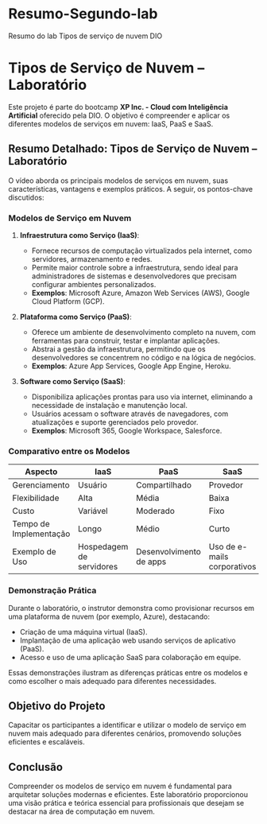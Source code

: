 # Resumo-Segundo-lab
Resumo do lab Tipos de serviço de nuvem DIO

# Tipos de Serviço de Nuvem – Laboratório

Este projeto é parte do bootcamp **XP Inc. - Cloud com Inteligência Artificial** oferecido pela DIO. O objetivo é compreender e aplicar os diferentes modelos de serviços em nuvem: IaaS, PaaS e SaaS.

##  Resumo Detalhado: Tipos de Serviço de Nuvem – Laboratório

O vídeo aborda os principais modelos de serviços em nuvem, suas características, vantagens e exemplos práticos. A seguir, os pontos-chave discutidos:

###  Modelos de Serviço em Nuvem

1. **Infraestrutura como Serviço (IaaS)**:
   - Fornece recursos de computação virtualizados pela internet, como servidores, armazenamento e redes.
   - Permite maior controle sobre a infraestrutura, sendo ideal para administradores de sistemas e desenvolvedores que precisam configurar ambientes personalizados.
   - **Exemplos**: Microsoft Azure, Amazon Web Services (AWS), Google Cloud Platform (GCP).

2. **Plataforma como Serviço (PaaS)**:
   - Oferece um ambiente de desenvolvimento completo na nuvem, com ferramentas para construir, testar e implantar aplicações.
   - Abstrai a gestão da infraestrutura, permitindo que os desenvolvedores se concentrem no código e na lógica de negócios.
   - **Exemplos**: Azure App Services, Google App Engine, Heroku.

3. **Software como Serviço (SaaS)**:
   - Disponibiliza aplicações prontas para uso via internet, eliminando a necessidade de instalação e manutenção local.
   - Usuários acessam o software através de navegadores, com atualizações e suporte gerenciados pelo provedor.
   - **Exemplos**: Microsoft 365, Google Workspace, Salesforce.

###  Comparativo entre os Modelos

| Aspecto               | IaaS                   | PaaS                   | SaaS                   |
|-----------------------|------------------------|------------------------|------------------------|
| Gerenciamento         | Usuário                | Compartilhado          | Provedor               |
| Flexibilidade         | Alta                   | Média                  | Baixa                  |
| Custo                 | Variável               | Moderado               | Fixo                   |
| Tempo de Implementação| Longo                  | Médio                  | Curto                  |
| Exemplo de Uso        | Hospedagem de servidores| Desenvolvimento de apps| Uso de e-mails corporativos|

###  Demonstração Prática

Durante o laboratório, o instrutor demonstra como provisionar recursos em uma plataforma de nuvem (por exemplo, Azure), destacando:

- Criação de uma máquina virtual (IaaS).
- Implantação de uma aplicação web usando serviços de aplicativo (PaaS).
- Acesso e uso de uma aplicação SaaS para colaboração em equipe.

Essas demonstrações ilustram as diferenças práticas entre os modelos e como escolher o mais adequado para diferentes necessidades.

##  Objetivo do Projeto

Capacitar os participantes a identificar e utilizar o modelo de serviço em nuvem mais adequado para diferentes cenários, promovendo soluções eficientes e escaláveis.


##  Conclusão

Compreender os modelos de serviço em nuvem é fundamental para arquitetar soluções modernas e eficientes. Este laboratório proporcionou uma visão prática e teórica essencial para profissionais que desejam se destacar na área de computação em nuvem.
